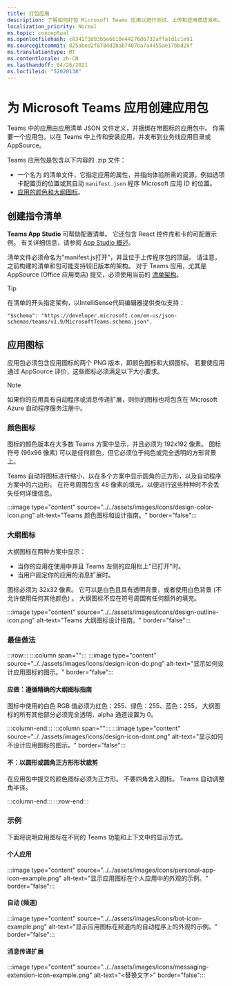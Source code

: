 ```yaml
---
title: 打包应用
description: 了解如何打包 Microsoft Teams 应用以进行测试、上传和应用商店发布。
localization_priority: Normal
ms.topic: conceptual
ms.openlocfilehash: c8341f3d83b5e6610e44276d6732affa1d1c1e91
ms.sourcegitcommit: 825abed2f8784d2bab7407ba7a4455ae17bbd28f
ms.translationtype: MT
ms.contentlocale: zh-CN
ms.lasthandoff: 04/26/2021
ms.locfileid: "52020138"
---
```

# <a name="create-an-app-package-for-your-microsoft-teams-app"></a>为 Microsoft Teams 应用创建应用包

Teams 中的应用由应用清单 JSON 文件定义，并捆绑在带图标的应用包中。 你需要一个应用包，以在 Teams 中上传和安装应用，并发布到业务线应用目录或 AppSource。

Teams 应用包是包含以下内容的 .zip 文件：

* 一个名为 的清单文件，它指定应用的属性，并指向体验所需的资源，例如选项卡配置页的位置或其自动 `manifest.json` 程序 Microsoft 应用 ID 的位置。
* [应用的颜色和大纲图标](#app-icons)。

## <a name="creating-a-manifest"></a>创建指令清单

**Teams App Studio** 可帮助配置清单。 它还包含 React 控件库和卡的可配置示例。 有关详细信息，请参阅 [App Studio 概述](~/concepts/build-and-test/app-studio-overview.md)。

清单文件必须命名为"manifest.js打开"，并且位于上传程序包的顶层。 请注意，之前构建的清单和包可能支持较旧版本的架构。 对于 Teams 应用，尤其是 AppSource (Office 应用商店) 提交，必须使用当前的 [清单架构](~/resources/schema/manifest-schema.md)。

> [!TIP]
> 在清单的开头指定架构，以IntelliSense代码编辑器提供类似支持：
>
> `"$schema": "https://developer.microsoft.com/en-us/json-schemas/teams/v1.9/MicrosoftTeams.schema.json",`
 
## <a name="app-icons"></a>应用图标

应用包必须包含应用图标的两个 PNG 版本，即颜色图标和大纲图标。 若要使应用通过 AppSource 评价，这些图标必须满足以下大小要求。

> [!Note]
> 如果你的应用具有自动程序或消息传递扩展，则你的图标也将包含在 Microsoft Azure 自动程序服务注册中。

### <a name="color-icon"></a>颜色图标

图标的颜色版本在大多数 Teams 方案中显示，并且必须为 192x192 像素。 图标符号 (96x96 像素) 可以是任何颜色，但它必须位于纯色或完全透明的方形背景上。

Teams 自动将图标进行缩小，以在多个方案中显示圆角的正方形，以及自动程序方案中的六边形。 在符号周围包含 48 像素的填充，以便进行这些种种时不会丢失任何详细信息。

:::image type="content" source="../../assets/images/icons/design-color-icon.png" alt-text="Teams 颜色图标和设计指南。" border="false":::

### <a name="outline-icon"></a>大纲图标

大纲图标在两种方案中显示：

* 当你的应用在使用中并且 Teams 左侧的应用栏上"已打开"时。
* 当用户固定你的应用的消息扩展时。

图标必须为 32x32 像素。 它可以是白色且具有透明背景，或者使用白色背景 (不允许使用任何其他颜色) 。 大纲图标不应在符号周围有任何额外的填充。

:::image type="content" source="../../assets/images/icons/design-outline-icon.png" alt-text="Teams 大纲图标设计指南。" border="false":::

### <a name="best-practices"></a>最佳做法

:::row:::
   :::column span="":::
:::image type="content" source="../../assets/images/icons/design-icon-do.png" alt-text="显示如何设计应用图标的图示。" border="false":::

#### <a name="do-follow-the-precise-outline-icon-guidelines"></a>应做：遵循精确的大纲图标指南

图标中使用的白色 RGB 值必须为红色：255、绿色：255、蓝色：255。 大纲图标的所有其他部分必须完全透明，alpha 通道设置为 0。

   :::column-end:::
   :::column span="":::
:::image type="content" source="../../assets/images/icons/design-icon-dont.png" alt-text="显示如何不设计应用图标的图示。" border="false":::

#### <a name="dont-crop-in-a-circular-or-rounded-square-shape"></a>不：以圆形或圆角正方形形状裁剪

在应用包中提交的颜色图标必须为正方形。 不要四角舍入图标。 Teams 自动调整角半径。

   :::column-end:::
:::row-end:::

### <a name="examples"></a>示例

下面将说明应用图标在不同的 Teams 功能和上下文中的显示方式。

#### <a name="personal-app"></a>个人应用

:::image type="content" source="../../assets/images/icons/personal-app-icon-example.png" alt-text="显示应用图标在个人应用中的外观的示例。" border="false":::

#### <a name="bot-channel"></a>自动 (频道) 

:::image type="content" source="../../assets/images/icons/bot-icon-example.png" alt-text="显示应用图标在频道内的自动程序上的外观的示例。" border="false":::

#### <a name="messaging-extension"></a>消息传递扩展

:::image type="content" source="../../assets/images/icons/messaging-extension-icon-example.png" alt-text="<替换文字>" border="false":::
